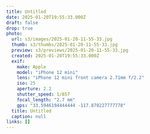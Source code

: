 ```yaml
---
title: Untitled
date: 2025-01-20T19:55:33.000Z
draft: false
drop: true
photo:
  url: s3/images/2025-01-20-11-55-33.jpg
  thumb: s3/thumbs/2025-01-20-11-55-33.jpg
  preview: s3/previews/2025-01-20-11-55-33.jpg
  created: 2025-01-20T19:55:33.000Z
  exif:
    make: Apple
    model: "iPhone 12 mini"
    lens: "iPhone 12 mini front camera 2.71mm f/2.2"
    iso: 25
    aperture: 2.2
    shutter_speed: 1/857
    focal_length: "2.7 mm"
    gps: "33.5946194444444 -117.878227777778"
  title: Untitled
  caption: null
links: []
---
```

